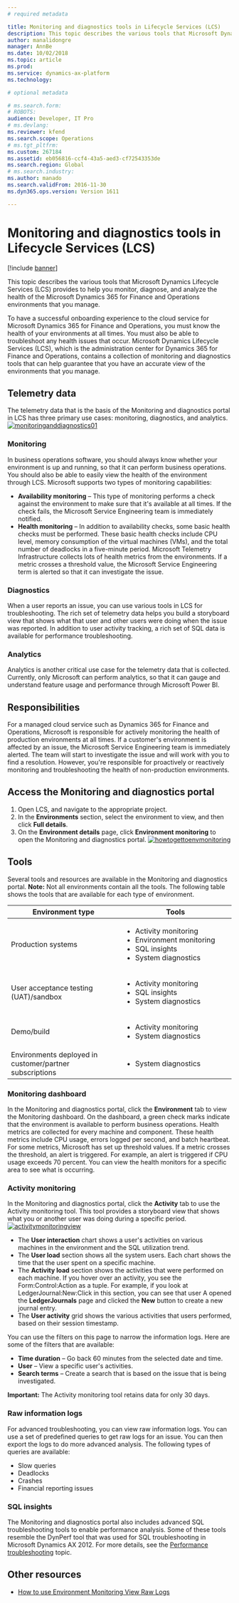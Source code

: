 ```yaml
---
# required metadata

title: Monitoring and diagnostics tools in Lifecycle Services (LCS)
description: This topic describes the various tools that Microsoft Dynamics Lifecycle Services (LCS) provides to help you monitor, diagnose, and analyze the health of the Microsoft Dynamics 365 for Finance and Operations environments that you manage.
author: manalidongre
manager: AnnBe
ms.date: 10/02/2018
ms.topic: article
ms.prod: 
ms.service: dynamics-ax-platform
ms.technology: 

# optional metadata

# ms.search.form: 
# ROBOTS: 
audience: Developer, IT Pro
# ms.devlang: 
ms.reviewer: kfend
ms.search.scope: Operations
# ms.tgt_pltfrm: 
ms.custom: 267184
ms.assetid: eb056816-ccf4-43a5-aed3-cf72543353de
ms.search.region: Global
# ms.search.industry: 
ms.author: manado
ms.search.validFrom: 2016-11-30
ms.dyn365.ops.version: Version 1611

---
```


# Monitoring and diagnostics tools in Lifecycle Services (LCS)

[!include [banner](../includes/banner.md)]

This topic describes the various tools that Microsoft Dynamics Lifecycle Services (LCS) provides to help you monitor, diagnose, and analyze the health of the Microsoft Dynamics 365 for Finance and Operations environments that you manage.

To have a successful onboarding experience to the cloud service for Microsoft Dynamics 365 for Finance and Operations, you must know the health of your environments at all times. You must also be able to troubleshoot any health issues that occur. Microsoft Dynamics Lifecycle Services (LCS), which is the administration center for Dynamics 365 for Finance and Operations, contains a collection of monitoring and diagnostics tools that can help guarantee that you have an accurate view of the environments that you manage.

## Telemetry data
The telemetry data that is the basis of the Monitoring and diagnostics portal in LCS has three primary use cases: monitoring, diagnostics, and analytics. [![monitoringanddiagnostics01](./media/monitoringanddiagnostics01.png)](./media/monitoringanddiagnostics01.png)

### Monitoring

In business operations software, you should always know whether your environment is up and running, so that it can perform business operations. You should also be able to easily view the health of the environment through LCS. Microsoft supports two types of monitoring capabilities:

-   **Availability monitoring** – This type of monitoring performs a check against the environment to make sure that it's available at all times. If the check fails, the Microsoft Service Engineering team is immediately notified.
-   **Health monitoring** – In addition to availability checks, some basic health checks must be performed. These basic health checks include CPU level, memory consumption of the virtual machines (VMs), and the total number of deadlocks in a five-minute period. Microsoft Telemetry Infrastructure collects lots of health metrics from the environments. If a metric crosses a threshold value, the Microsoft Service Engineering term is alerted so that it can investigate the issue.

### Diagnostics

When a user reports an issue, you can use various tools in LCS for troubleshooting. The rich set of telemetry data helps you build a storyboard view that shows what that user and other users were doing when the issue was reported. In addition to user activity tracking, a rich set of SQL data is available for performance troubleshooting.

### Analytics

Analytics is another critical use case for the telemetry data that is collected. Currently, only Microsoft can perform analytics, so that it can gauge and understand feature usage and performance through Microsoft Power BI.

## Responsibilities
For a managed cloud service such as Dynamics 365 for Finance and Operations, Microsoft is responsible for actively monitoring the health of production environments at all times. If a customer's environment is affected by an issue, the Microsoft Service Engineering team is immediately alerted. The team will start to investigate the issue and will work with you to find a resolution. However, you're responsible for proactively or reactively monitoring and troubleshooting the health of non-production environments.

## Access the Monitoring and diagnostics portal
1.  Open LCS, and navigate to the appropriate project.
2.  In the **Environments** section, select the environment to view, and then click **Full details**.
3.  On the **Environment details** page, click **Environment monitoring** to open the Monitoring and diagnostics portal. [![howtogettoenvmonitoring](./media/howtogettoenvmonitoring-1024x486.jpg)](./media/howtogettoenvmonitoring.jpg)

## Tools
Several tools and resources are available in the Monitoring and diagnostics portal. **Note:** Not all environments contain all the tools. The following table shows the tools that are available for each type of environment.

<table>
<colgroup>
<col width="50%" />
<col width="50%" />
</colgroup>
<thead>
<tr class="header">
<th>Environment type</th>
<th>Tools</th>
</tr>
</thead>
<tbody>
<tr class="odd">
<td>Production systems</td>
<td><ul>
<li>Activity monitoring</li>
<li>Environment monitoring</li>
<li>SQL insights</li>
<li>System diagnostics</li>
</ul></td>
</tr>
<tr class="even">
<td>User acceptance testing (UAT)/sandbox</td>
<td><ul>
<li>Activity monitoring</li>
<li>SQL insights</li>
<li>System diagnostics</li>
</ul></td>
</tr>
<tr class="odd">
<td>Demo/build</td>
<td><ul>
<li>Activity monitoring</li>
<li>System diagnostics</li>
</ul></td>
</tr>
 <tr class="even">
<td>Environments deployed in customer/partner subscriptions</td>
<td><ul>
<li>System diagnostics</li>
</ul></td>
</tr>
</tbody>
</table>

### Monitoring dashboard

In the Monitoring and diagnostics portal, click the **Environment** tab to view the Monitoring dashboard. On the dashboard, a green check marks indicate that the environment is available to perform business operations. Health metrics are collected for every machine and component. These health metrics include CPU usage, errors logged per second, and batch heartbeat. For some metrics, Microsoft has set up threshold values. If a metric crosses the threshold, an alert is triggered. For example, an alert is triggered if CPU usage exceeds 70 percent. You can view the health monitors for a specific area to see what is occurring.

### Activity monitoring

In the Monitoring and diagnostics portal, click the **Activity** tab to use the Activity monitoring tool. This tool provides a storyboard view that shows what you or another user was doing during a specific period. [![activitymonitoringview](./media/activitymonitoringview-1024x507.jpg)](./media/activitymonitoringview.jpg)

-   The **User interaction** chart shows a user's activities on various machines in the environment and the SQL utilization trend.
-   The **User load** section shows all the system users. Each chart shows the time that the user spent on a specific machine.
-   The **Activity load** section shows the activities that were performed on each machine. If you hover over an activity, you see the Form:Control:Action as a tuple. For example, if you look at LedgerJournal:New:Click in this section, you can see that user A opened the **LedgerJournals** page and clicked the **New** button to create a new journal entry.
-   The **User activity** grid shows the various activities that users performed, based on their session timestamp.

You can use the filters on this page to narrow the information logs. Here are some of the filters that are available:

-   **Time duration** – Go back 60 minutes from the selected date and time.
-   **User** – View a specific user's activities.
-   **Search terms** – Create a search that is based on the issue that is being investigated.

**Important:** The Activity monitoring tool retains data for only 30 days.

### Raw information logs

For advanced troubleshooting, you can view raw information logs. You can use a set of predefined queries to get raw logs for an issue. You can then export the logs to do more advanced analysis. The following types of queries are available:

-   Slow queries
-   Deadlocks
-   Crashes
-   Financial reporting issues

### SQL insights

The Monitoring and diagnostics portal also includes advanced SQL troubleshooting tools to enable performance analysis. Some of these tools resemble the DynPerf tool that was used for SQL troubleshooting in Microsoft Dynamics AX 2012. For more details, see the [Performance troubleshooting](performancetroubleshooting.md) topic.


## Other resources

- [How to use Environment Monitoring View Raw Logs](https://blogs.msdn.microsoft.com/axsa/2018/06/05/how-to-use-environment-monitoring-view-raw-logs/)

